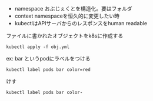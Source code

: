 * namespace おぶじぇくとを構造化。要はフォルダ
* context namespaceを恒久的に変更したい時
* kubectlはAPIサーバからのレスポンスをhuman readable


ファイルに書かれたオブジェクトをk8sに作成する
```
kubectl apply -f obj.yml
```

ex: bar というpodにラベルをつける
```
kubectl label pods bar color=red
```

けす
```
kubectl label pods bar color-
```